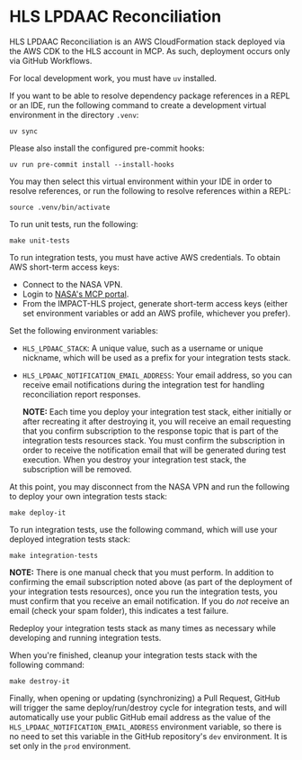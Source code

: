 # HLS LPDAAC Reconciliation

HLS LPDAAC Reconciliation is an AWS CloudFormation stack deployed via the AWS
CDK to the HLS account in MCP.  As such, deployment occurs only via GitHub
Workflows.

For local development work, you must have `uv` installed.

If you want to be able to resolve dependency package references in a REPL or an
IDE, run the following command to create a development virtual environment in
the directory `.venv`:

```plain
uv sync
```

Please also install the configured pre-commit hooks:

```plain
uv run pre-commit install --install-hooks
```

You may then select this virtual environment within your IDE in order to resolve
references, or run the following to resolve references within a REPL:

```plain
source .venv/bin/activate
```

To run unit tests, run the following:

```plain
make unit-tests
```

To run integration tests, you must have active AWS credentials.  To obtain
AWS short-term access keys:

- Connect to the NASA VPN.
- Login to [NASA's MCP portal](https://login.mcp.nasa.gov/login).
- From the IMPACT-HLS project, generate short-term access keys (either set
  environment variables or add an AWS profile, whichever you prefer).

Set the following environment variables:

- `HLS_LPDAAC_STACK`: A unique value, such as a username or unique nickname,
  which will be used as a prefix for your integration tests stack.
- `HLS_LPDAAC_NOTIFICATION_EMAIL_ADDRESS`: Your email address, so you can
  receive email notifications during the integration test for handling
  reconciliation report responses.

  **NOTE:** Each time you deploy your integration test stack, either initially
  or after recreating it after destroying it, you will receive an email
  requesting that you confirm subscription to the response topic that is part of
  the integration tests resources stack.  You must confirm the subscription in
  order to receive the notification email that will be generated during test
  execution.  When you destroy your integration test stack, the subscription
  will be removed.

At this point, you may disconnect from the NASA VPN and run the following to
deploy your own integration tests stack:

```plain
make deploy-it
```

To run integration tests, use the following command, which will use your
deployed integration tests stack:

```plain
make integration-tests
```

**NOTE:** There is one manual check that you must perform.  In addition to
confirming the email subscription noted above (as part of the deployment of your
integration tests resources), once you run the integration tests, you must
confirm that you receive an email notification.  If you do _not_ receive an
email (check your spam folder), this indicates a test failure.

Redeploy your integration tests stack as many times as necessary while
developing and running integration tests.

When you're finished, cleanup your integration tests stack with the following
command:

```plain
make destroy-it
```

Finally, when opening or updating (synchronizing) a Pull Request, GitHub will
trigger the same deploy/run/destroy cycle for integration tests, and will
automatically use your public GitHub email address as the value of the
`HLS_LPDAAC_NOTIFICATION_EMAIL_ADDRESS` environment variable, so there is no
need to set this variable in the GitHub repository's `dev` environment.  It is
set only in the `prod` environment.
